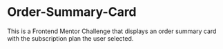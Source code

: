 # Order-Summary-Card
This is a Frontend Mentor Challenge that displays an order summary card with the subscription plan the user selected. 

